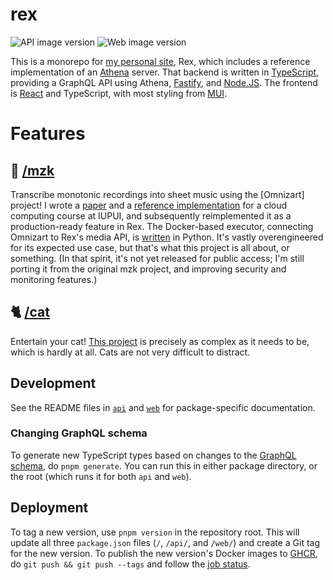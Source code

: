 # rex

![API image version](https://ghcr-badge.egpl.dev/aldahick/rex-api/latest_tag?trim=major&label=ghcr.io/aldahick/rex-api)
![Web image version](https://ghcr-badge.egpl.dev/aldahick/rex-web/latest_tag?trim=major&label=ghcr.io/aldahick/rex-web)

This is a monorepo for [my personal site](https://alexhicks.net), Rex, which includes a reference implementation of an [Athena](https://github.com/aldahick/athena) server. That backend is written in [TypeScript](https://typescriptlang.org), providing a GraphQL API using Athena, [Fastify](https://npmjs.com/package/fastify), and [Node.JS](https://nodejs.org). The frontend is [React](https://react.dev/) and TypeScript, with most styling from [MUI](https://mui.com).

# Features

## 🎼 [/mzk](https://alexhicks.net/mzk)

Transcribe monotonic recordings into sheet music using the [Omnizart] project! I wrote a [paper](./docs/automatic-music-transcription-at-scale.pdf) and a [reference implementation](https://github.com/aldahick/mzk) for a cloud computing course at IUPUI, and subsequently reimplemented it as a production-ready feature in Rex. The Docker-based executor, connecting Omnizart to Rex's media API, is [written](./docker/mzk) in Python. It's vastly overengineered for its expected use case, but that's what this project is all about, or something. (In that spirit, it's not yet released for public access; I'm still porting it from the original mzk project, and improving security and monitoring features.)

## 🐈 [/cat](https://alexhicks.net/cat)

Entertain your cat! [This project](./web/src/features/cat/) is precisely as complex as it needs to be, which is hardly at all. Cats are not very difficult to distract.

## Development

See the README files in [`api`](./api/README.md) and [`web`](./web/README.md) for package-specific documentation.

### Changing GraphQL schema

To generate new TypeScript types based on changes to the [GraphQL schema](./gql/), do `pnpm generate`. You can run this in either package directory, or the root (which runs it for both `api` and `web`).

## Deployment

To tag a new version, use `pnpm version` in the repository root. This will update all three `package.json` files (`/`, `/api/`, and `/web/`) and create a Git tag for the new version. To publish the new version's Docker images to [GHCR](https://github.com/aldahick?tab=packages&tab=packages&q=rex), do `git push && git push --tags` and follow the [job status](https://github.com/aldahick/rex/actions?query=publish).
